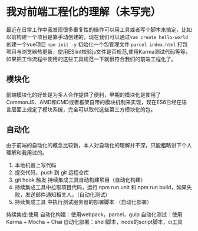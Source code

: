 # 我对前端工程化的理解（未写完）
最近在日常工作中我发现很多重复性的操作可以用工具或者写个脚本来搞定，比如以前构建一个项目是靠手动创建的，现在我们可以通过`vue create hello-world `创建一个vue项目 `npm init -y` 初始化一个包管理文件 `parcel index.html` 打包项目与浏览器热更新，使用ESlint校验js文件是否规范,使用Karma测试代码等等，如果把工作流程中使用的这些工具规范一下就很符合我们的前端工程化了。


## 模块化
前端模块化的好处是为多人合作提供了便利，早期的模块化是使用了CommonJS、AMD和CMD或者框架自带的模块机制来实现，现在ES6已经在语言层面上规定了模块系统，完全可以取代这些第三方模块化的包。

## 自动化
由于前端的自动化的概念比较新，本人对自动化的理解并不深，只能粗略讲下个人理解和我用过的。
1. 本地机器上写代码
2. 提交代码，push 到 git 远程仓库
3. git hook 触发 持续集成工具自动构建项目（自动化构建）
4. 持续集成工具中拉取项目代码，运行 npm run unit 和 npm run build，如果失败，发送邮件通知相关人。（自动化测试）
5. 持续集成工具 中执行测试服务器的部署脚本 （自动化部署）

持续集成:使用
自动化构建：使用webpack，parcel，gulp
自动化测试：使用Karma + Mocha + Chai
自动化部署：shell脚本，node的script脚本，ci工具
